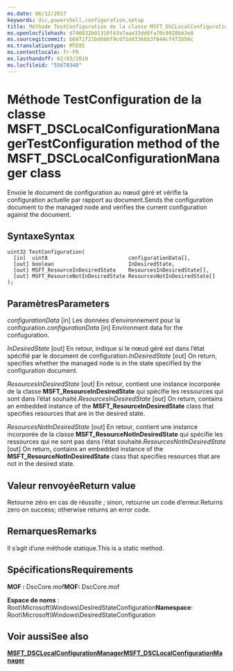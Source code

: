 ```yaml
---
ms.date: 06/12/2017
keywords: dsc,powershell,configuration,setup
title: Méthode TestConfiguration de la classe MSFT_DSCLocalConfigurationManager
ms.openlocfilehash: d746832b01310f43a7aae33dd0fa70c0928bb3e0
ms.sourcegitcommit: b6871f21bd666f9cd71dd336bb3f844cf472b56c
ms.translationtype: MTE95
ms.contentlocale: fr-FR
ms.lasthandoff: 02/03/2019
ms.locfileid: "55678348"
---
```

# <a name="testconfiguration-method-of-the-msftdsclocalconfigurationmanager-class"></a><span data-ttu-id="4b8af-103">Méthode TestConfiguration de la classe MSFT_DSCLocalConfigurationManager</span><span class="sxs-lookup"><span data-stu-id="4b8af-103">TestConfiguration method of the MSFT_DSCLocalConfigurationManager class</span></span>

<span data-ttu-id="4b8af-104">Envoie le document de configuration au nœud géré et vérifie la configuration actuelle par rapport au document.</span><span class="sxs-lookup"><span data-stu-id="4b8af-104">Sends the configuration document to the managed node and verifies the current configuration against the document.</span></span>

## <a name="syntax"></a><span data-ttu-id="4b8af-105">Syntaxe</span><span class="sxs-lookup"><span data-stu-id="4b8af-105">Syntax</span></span>

```mof
uint32 TestConfiguration(
  [in]  uint8                          configurationData[],
  [out] boolean                        InDesiredState,
  [out] MSFT_ResourceInDesiredState    ResourcesInDesiredState[],
  [out] MSFT_ResourceNotInDesiredState ResourcesNotInDesiredState[]
);
```

## <a name="parameters"></a><span data-ttu-id="4b8af-106">Paramètres</span><span class="sxs-lookup"><span data-stu-id="4b8af-106">Parameters</span></span>

<span data-ttu-id="4b8af-107">*configurationData* \[in\] Les données d’environnement pour la configuration.</span><span class="sxs-lookup"><span data-stu-id="4b8af-107">*configurationData* \[in\] Environment data for the confuguration.</span></span>

<span data-ttu-id="4b8af-108">*InDesiredState* \[out\] En retour, indique si le nœud géré est dans l’état spécifié par le document de configuration.</span><span class="sxs-lookup"><span data-stu-id="4b8af-108">*InDesiredState* \[out\] On return, specifies whether the managed node is in the state specified by the configuration document.</span></span>

<span data-ttu-id="4b8af-109">*ResourcesInDesiredState* \[out\] En retour, contient une instance incorporée de la classe **MSFT_ResourceInDesiredState** qui spécifie les ressources qui sont dans l’état souhaité.</span><span class="sxs-lookup"><span data-stu-id="4b8af-109">*ResourcesInDesiredState* \[out\] On return, contains an embedded instance of the **MSFT_ResourceInDesiredState** class that specifies resources that are in the desired state.</span></span>

<span data-ttu-id="4b8af-110">*ResourcesNotInDesiredState* \[out\] En retour, contient une instance incorporée de la classe **MSFT_ResourceNotInDesiredState** qui spécifie les ressources qui ne sont pas dans l’état souhaité.</span><span class="sxs-lookup"><span data-stu-id="4b8af-110">*ResourcesNotInDesiredState* \[out\] On return, contains an embedded instance of the **MSFT_ResourceNotInDesiredState** class that specifies resources that are not in the desired state.</span></span>

## <a name="return-value"></a><span data-ttu-id="4b8af-111">Valeur renvoyée</span><span class="sxs-lookup"><span data-stu-id="4b8af-111">Return value</span></span>

<span data-ttu-id="4b8af-112">Retourne zéro en cas de réussite ; sinon, retourne un code d’erreur.</span><span class="sxs-lookup"><span data-stu-id="4b8af-112">Returns zero on success; otherwise returns an error code.</span></span>

## <a name="remarks"></a><span data-ttu-id="4b8af-113">Remarques</span><span class="sxs-lookup"><span data-stu-id="4b8af-113">Remarks</span></span>

<span data-ttu-id="4b8af-114">Il s’agit d’une méthode statique.</span><span class="sxs-lookup"><span data-stu-id="4b8af-114">This is a static method.</span></span>

## <a name="requirements"></a><span data-ttu-id="4b8af-115">Spécifications</span><span class="sxs-lookup"><span data-stu-id="4b8af-115">Requirements</span></span>

<span data-ttu-id="4b8af-116">**MOF :** DscCore.mof</span><span class="sxs-lookup"><span data-stu-id="4b8af-116">**MOF:** DscCore.mof</span></span>

<span data-ttu-id="4b8af-117">**Espace de noms** : Root\Microsoft\Windows\DesiredStateConfiguration</span><span class="sxs-lookup"><span data-stu-id="4b8af-117">**Namespace**: Root\Microsoft\Windows\DesiredStateConfiguration</span></span>

## <a name="see-also"></a><span data-ttu-id="4b8af-118">Voir aussi</span><span class="sxs-lookup"><span data-stu-id="4b8af-118">See also</span></span>

[<span data-ttu-id="4b8af-119">**MSFT_DSCLocalConfigurationManager**</span><span class="sxs-lookup"><span data-stu-id="4b8af-119">**MSFT_DSCLocalConfigurationManager**</span></span>](msft-dsclocalconfigurationmanager.md)